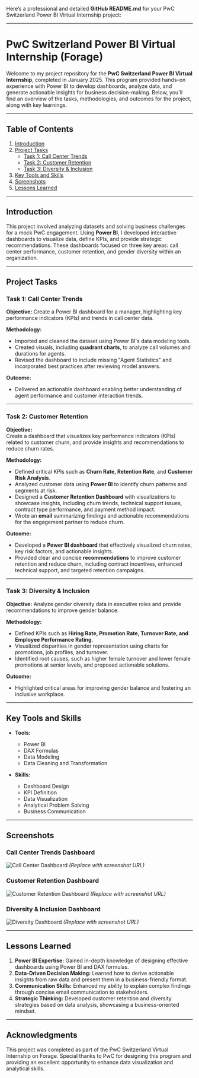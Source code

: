 Here’s a professional and detailed **GitHub README.md** for your PwC Switzerland Power BI Virtual Internship project:

---

# **PwC Switzerland Power BI Virtual Internship (Forage)**  

Welcome to my project repository for the **PwC Switzerland Power BI Virtual Internship**, completed in January 2025. This program provided hands-on experience with Power BI to develop dashboards, analyze data, and generate actionable insights for business decision-making. Below, you'll find an overview of the tasks, methodologies, and outcomes for the project, along with key learnings.

---

## **Table of Contents**  
1. [Introduction](#introduction)  
2. [Project Tasks](#project-tasks)  
   - [Task 1: Call Center Trends](#task-1-call-center-trends)  
   - [Task 2: Customer Retention](#task-2-customer-retention)  
   - [Task 3: Diversity & Inclusion](#task-3-diversity--inclusion)  
3. [Key Tools and Skills](#key-tools-and-skills)  
4. [Screenshots](#screenshots)  
5. [Lessons Learned](#lessons-learned)  

---

## **Introduction**  

This project involved analyzing datasets and solving business challenges for a mock PwC engagement. Using **Power BI**, I developed interactive dashboards to visualize data, define KPIs, and provide strategic recommendations. These dashboards focused on three key areas: call center performance, customer retention, and gender diversity within an organization.

---

## **Project Tasks**

### **Task 1: Call Center Trends**  
**Objective:** Create a Power BI dashboard for a manager, highlighting key performance indicators (KPIs) and trends in call center data.  

**Methodology:**  
- Imported and cleaned the dataset using Power BI's data modeling tools.  
- Created visuals, including **quadrant charts**, to analyze call volumes and durations for agents.  
- Revised the dashboard to include missing "Agent Statistics" and incorporated best practices after reviewing model answers.  

**Outcome:**  
- Delivered an actionable dashboard enabling better understanding of agent performance and customer interaction trends.  

---

### **Task 2: Customer Retention**  

**Objective:**  
Create a dashboard that visualizes key performance indicators (KPIs) related to customer churn, and provide insights and recommendations to reduce churn rates.

**Methodology:**  
- Defined critical KPIs such as **Churn Rate, Retention Rate**, and **Customer Risk Analysis**.  
- Analyzed customer data using **Power BI** to identify churn patterns and segments at risk.  
- Designed a **Customer Retention Dashboard** with visualizations to showcase insights, including churn trends, technical support issues, contract type performance, and payment method impact.  
- Wrote an **email** summarizing findings and actionable recommendations for the engagement partner to reduce churn.

**Outcome:**  
- Developed a **Power BI dashboard** that effectively visualized churn rates, key risk factors, and actionable insights.  
- Provided clear and concise **recommendations** to improve customer retention and reduce churn, including contract incentives, enhanced technical support, and targeted retention campaigns.

---

### **Task 3: Diversity & Inclusion**  
**Objective:** Analyze gender diversity data in executive roles and provide recommendations to improve gender balance.  

**Methodology:**  
- Defined KPIs such as **Hiring Rate, Promotion Rate, Turnover Rate, and Employee Performance Rating**.  
- Visualized disparities in gender representation using charts for promotions, job profiles, and turnover.  
- Identified root causes, such as higher female turnover and lower female promotions at senior levels, and proposed actionable solutions.  

**Outcome:**  
- Highlighted critical areas for improving gender balance and fostering an inclusive workplace.  

---

## **Key Tools and Skills**  

- **Tools:**  
  - Power BI  
  - DAX Formulas  
  - Data Modeling  
  - Data Cleaning and Transformation  

- **Skills:**  
  - Dashboard Design  
  - KPI Definition  
  - Data Visualization  
  - Analytical Problem Solving  
  - Business Communication  

---

## **Screenshots**  

### **Call Center Trends Dashboard**  
![Call Center Dashboard](#) *(Replace with screenshot URL)*  

### **Customer Retention Dashboard**  
![Customer Retention Dashboard](#) *(Replace with screenshot URL)*  

### **Diversity & Inclusion Dashboard**  
![Diversity Dashboard](#) *(Replace with screenshot URL)*  

---

## **Lessons Learned**  
1. **Power BI Expertise:** Gained in-depth knowledge of designing effective dashboards using Power BI and DAX formulas.  
2. **Data-Driven Decision Making:** Learned how to derive actionable insights from raw data and present them in a business-friendly format.  
3. **Communication Skills:** Enhanced my ability to explain complex findings through concise email communication to stakeholders.  
4. **Strategic Thinking:** Developed customer retention and diversity strategies based on data analysis, showcasing a business-oriented mindset.  

---


## **Acknowledgments**  
This project was completed as part of the PwC Switzerland Virtual Internship on Forage. Special thanks to PwC for designing this program and providing an excellent opportunity to enhance data visualization and analytical skills.


